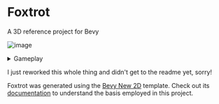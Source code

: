 # Foxtrot

A 3D reference project for Bevy

![image](https://github.com/user-attachments/assets/5050ba4e-45c1-4e73-b2ae-3d4aad3f4712)

<details><summary>Gameplay</summary>
    
https://github.com/user-attachments/assets/f648a085-4b3f-4fcb-9f54-e7d5249dc735
</details>

I just reworked this whole thing and didn't get to the readme yet, sorry!

Foxtrot was generated using the [Bevy New 2D](https://github.com/TheBevyFlock/bevy_new_2d) template.
Check out its [documentation](https://github.com/TheBevyFlock/bevy_new_2d/blob/main/README.md) to understand the basis employed in this project.



